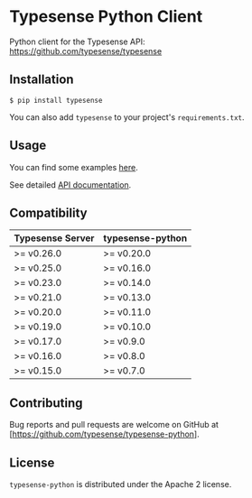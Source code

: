 # Typesense Python Client

Python client for the Typesense API: https://github.com/typesense/typesense

## Installation

```
$ pip install typesense
```

You can also add `typesense` to your project's `requirements.txt`.

## Usage

You can find some examples [here](https://github.com/typesense/typesense-python/blob/master/examples/collection_operations.py).

See detailed [API documentation](https://typesense.org/api).

## Compatibility

| Typesense Server | typesense-python |
|------------------|------------------|
| \>= v0.26.0      | \>= v0.20.0      |
| \>= v0.25.0      | \>= v0.16.0      |
| \>= v0.23.0      | \>= v0.14.0      |
| \>= v0.21.0      | \>= v0.13.0      |
| \>= v0.20.0      | \>= v0.11.0      |
| \>= v0.19.0      | \>= v0.10.0      |
| \>= v0.17.0      | \>= v0.9.0       |
| \>= v0.16.0      | \>= v0.8.0       |
| \>= v0.15.0      | \>= v0.7.0       |

## Contributing

Bug reports and pull requests are welcome on GitHub at [https://github.com/typesense/typesense-python].

## License

`typesense-python` is distributed under the Apache 2 license.



